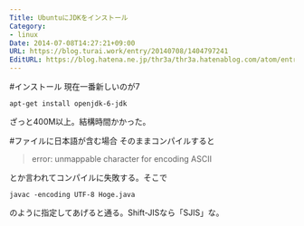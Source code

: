 ```yaml
---
Title: UbuntuにJDKをインストール
Category:
- linux
Date: 2014-07-08T14:27:21+09:00
URL: https://blog.turai.work/entry/20140708/1404797241
EditURL: https://blog.hatena.ne.jp/thr3a/thr3a.hatenablog.com/atom/entry/12921228815727705157
---
```


#インストール
現在一番新しいのが7
```
apt-get install openjdk-6-jdk
```
ざっと400M以上。結構時間かかった。

#ファイルに日本語が含む場合
そのままコンパイルすると
> error: unmappable character for encoding ASCII

とか言われてコンパイルに失敗する。そこで
```
javac -encoding UTF-8 Hoge.java
```
のように指定してあげると通る。Shift-JISなら「SJIS」な。
